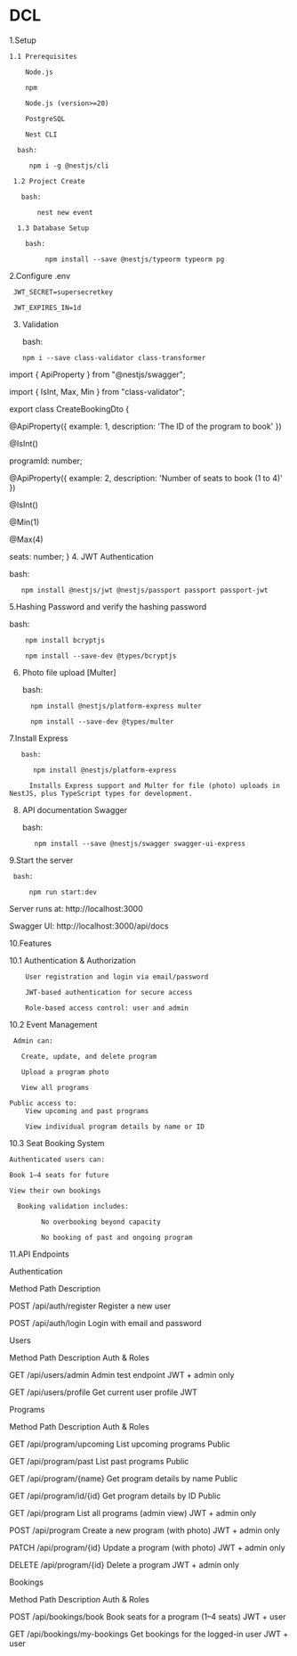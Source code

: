 # DCL
1.Setup

    1.1 Prerequisites

        Node.js

        npm

        Node.js (version>=20)

        PostgreSQL

        Nest CLI
  
      bash:

         npm i -g @nestjs/cli
    
     1.2 Project Create

       bash:

           nest new event

      1.3 Database Setup

        bash:

             npm install --save @nestjs/typeorm typeorm pg

2.Configure .env

     JWT_SECRET=supersecretkey

     JWT_EXPIRES_IN=1d
       
3. Validation

    bash:

       npm i --save class-validator class-transformer
       
import { ApiProperty } from "@nestjs/swagger";

import { IsInt, Max, Min } from "class-validator";

export class CreateBookingDto {

  @ApiProperty({ example: 1, description: 'The ID of the program to book' })

  @IsInt()

  programId: number;

  @ApiProperty({ example: 2, description: 'Number of seats to book (1 to 4)' })

  @IsInt()

  @Min(1)

  @Max(4)

  seats: number;
}
4. JWT Authentication

   bash:

       npm install @nestjs/jwt @nestjs/passport passport passport-jwt

5.Hashing Password and verify the hashing password

   bash:

        npm install bcryptjs

        npm install --save-dev @types/bcryptjs

6. Photo file upload [Multer]

     bash:

         npm install @nestjs/platform-express multer

         npm install --save-dev @types/multer
         
7.Install Express

       bash:

          npm install @nestjs/platform-express
         
         Installs Express support and Multer for file (photo) uploads in NestJS, plus TypeScript types for development.


8. API documentation Swagger

     bash:

          npm install --save @nestjs/swagger swagger-ui-express

9.Start the server

     bash:

         npm run start:dev

Server runs at: http://localhost:3000

Swagger UI: http://localhost:3000/api/docs

10.Features

 10.1 Authentication & Authorization

        User registration and login via email/password

        JWT-based authentication for secure access

        Role-based access control: user and admin

10.2 Event Management

     Admin can:

       Create, update, and delete program

       Upload a program photo

       View all programs

    Public access to:
        View upcoming and past programs

        View individual program details by name or ID

10.3 Seat Booking System

    Authenticated users can:

    Book 1–4 seats for future 

    View their own bookings
      
      Booking validation includes:

            No overbooking beyond capacity

            No booking of past and ongoing program



11.API Endpoints

Authentication

Method	Path	Description

POST     /api/auth/register	Register a new user

POST	/api/auth/login	Login with email and password

Users

Method	Path	Description	Auth & Roles

GET	/api/users/admin	Admin test endpoint	JWT + admin only

GET	/api/users/profile	Get current user profile	JWT




Programs

Method	Path	Description	Auth & Roles

GET	/api/program/upcoming	List upcoming programs	Public

GET	/api/program/past	List past programs	Public

GET	/api/program/{name}	Get program details by name	Public

GET	/api/program/id/{id}	Get program details by ID	Public

GET	/api/program	List all programs (admin view)	JWT + admin only

POST	/api/program	Create a new program (with photo)	JWT + admin only

PATCH	/api/program/{id}	Update a program (with photo)	JWT + admin only

DELETE	/api/program/{id}	Delete a program	JWT + admin only

Bookings

Method	Path	Description	Auth & Roles

POST	/api/bookings/book	Book seats for a program (1–4 seats)	JWT + user

GET	/api/bookings/my-bookings	Get bookings for the logged-in user	JWT + user










    
